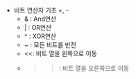 - 비트 연산자 기초 +, -
	- & : And연산
	- | : OR연산
	- ^ : XOR연산
	- ~ : 모든 비트를 반전
	- <<: 비트 열을 왼쪽으로 이동
	- >> : 비트 열을 오른쪽으로 이동
